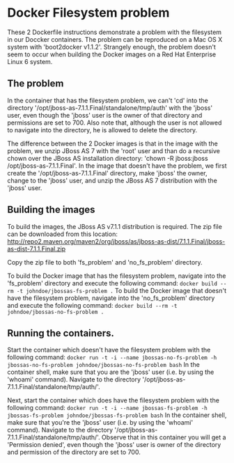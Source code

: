 # Docker Filesystem problem

These 2 Dockerfile instructions demonstrate a problem with the filesystem in our Doccker containers. The problem can be reproduced on a Mac OS X system with 'boot2docker v1.1.2'. Strangely enough, the problem doesn't seem to occur when building the Docker images on a Red Hat Enterprise Linux 6 system.

## The problem
In the container that has the filesystem problem, we can't 'cd' into the directory '/opt/jboss-as-7.1.1.Final/standalone/tmp/auth' with the 'jboss' user, even though the 'jboss' user is the owner of that directory and permissions are set to 700. Also note that, although the user is not allowed to navigate into the directory, he is allowed to delete the directory.

The difference between the 2 Docker images is that in the image with the problem, we unzip JBoss AS 7 with the 'root' user and than do a recursive chown over the JBoss AS installation directory: 'chown -R jboss:jboss /opt/jboss-as-7.1.1.Final'. In the image that doesn't have the problem, we first create the '/opt/jboss-as-7.1.1.Final' directory, make 'jboss' the owner, change to the 'jboss' user, and unzip the JBoss AS 7 distribution with the 'jboss' user.

## Building the images
To build the images, the JBoss AS v7.1.1 distribution is required. The zip file can be downloaded from this location: http://repo2.maven.org/maven2/org/jboss/as/jboss-as-dist/7.1.1.Final/jboss-as-dist-7.1.1.Final.zip  

Copy the zip file to both 'fs_problem' and 'no_fs_problem' directory.

To build the Docker image that has the filesystem problem, navigate into the 'fs_problem' directory and execute the following command: `docker build --rm -t johndoe/jbossas-fs-problem .`
To build the Docker image that doesn't have the filesystem problem, navigate into the 'no_fs_problem' directory and execute the following command: `docker build --rm -t johndoe/jbossas-no-fs-problem .`

## Running the containers.
Start the container which doesn't have the filesystem problem with the following command:  `docker run -t -i --name jbossas-no-fs-problem -h jbossas-no-fs-problem johndoe/jbossas-no-fs-problem bash`
In the container shell, make sure that you are the 'jboss' user (i.e. by using the 'whoami' command). Navigate to the directory '/opt/jboss-as-7.1.1.Final/standalone/tmp/auth/'.

Next, start the container which does have the filesystem problem with the following command: `docker run -t -i --name jbossas-fs-problem -h jbossas-fs-problem johndoe/jbossas-fs-problem bash`
In the container shell, make sure that you're the 'jboss' user (i.e.  by using the 'whoami' command). Navigate to the directory '/opt/jboss-as-7.1.1.Final/standalone/tmp/auth/'. Observe that in this container you will get a 'Permission denied', even though the 'jboss' user is owner of the directory and permission of the directory are set to 700.

